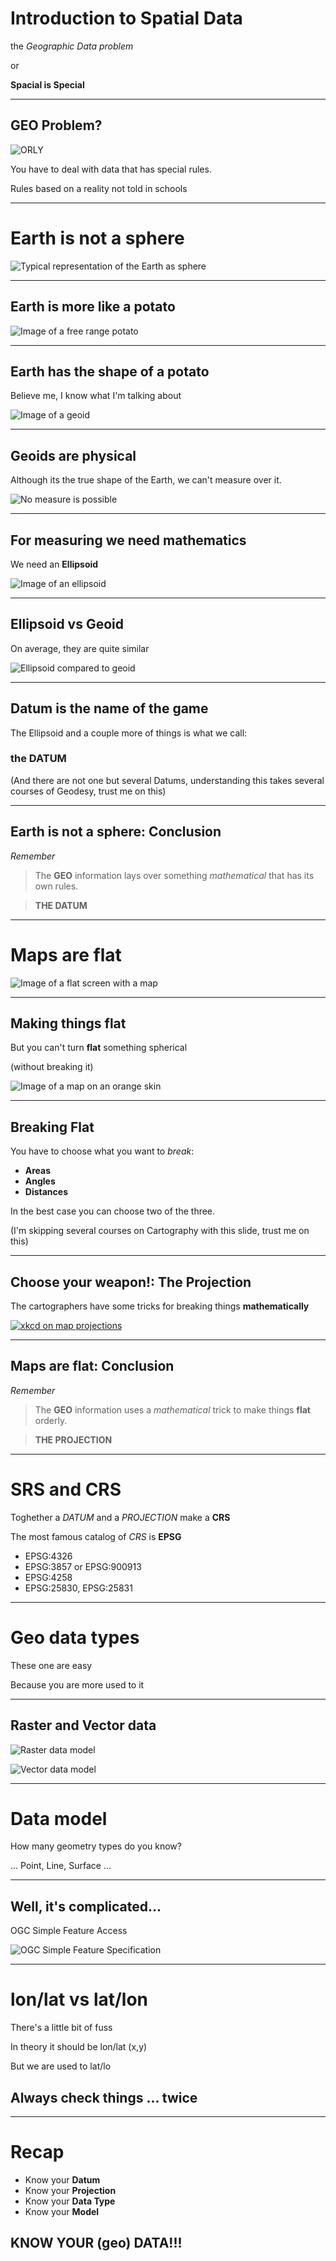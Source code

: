 # Introduction to Spatial Data

the *Geographic Data problem*

or

**Spacial is Special**

___

## GEO Problem?

![ORLY](img/orly.jpg)

You have to deal with data that has special rules.

Rules based on a reality not told in schools

---

# Earth is not a sphere

![Typical representation of the Earth as sphere](img/sphere.jpg)

___

## Earth is more like a potato


![Image of a free range potato](img/potato.jpg)

___

## Earth has the shape of a potato

Believe me, I know what I'm talking about

![Image of a geoid](img/geoide.jpg)

___


## Geoids are physical

Although its the true shape of the Earth, we can't measure over it.

![No measure is possible](img/nomeasure.jpg)

___

## For measuring we need mathematics

We need an **Ellipsoid**

![Image of an ellipsoid](img/ellipsoid.jpg)

___

## Ellipsoid vs Geoid

On average, they are quite similar

![Ellipsoid compared to geoid](img/ellip_vs_geoid.jpg)

___

## Datum is the name of the game 

The Ellipsoid and a couple more of things is what we call:

### the **DATUM**

(And there are not one but several Datums, understanding this takes several courses of Geodesy, trust me on this)

___

## Earth is not a sphere: Conclusion

*Remember*

> The **GEO** information lays over something *mathematical* that has its own rules.

> **THE DATUM**


---

# Maps are flat

![Image of a flat screen with a map](img/flat_screen.jpg)

___


## Making things flat

But you can't turn **flat** something spherical

(without breaking it)

![Image of a map on an orange skin](img/orange_map.jpg)

___

## Breaking Flat

You have to choose what you want to *break*:

* **Areas**
* **Angles**
* **Distances**

In the best case you can choose two of the three.

(I'm skipping several courses on Cartography with this slide, trust me on this)

___

## Choose your weapon!: The Projection

The cartographers have some tricks for breaking things **mathematically**

[![xkcd on map projections](img/map_projections.jpg)](https://xkcd.com/977/)

___

## Maps are flat: Conclusion

*Remember*

> The **GEO** information uses a *mathematical* trick to make things **flat** orderly.

> **THE PROJECTION**


___

# SRS and CRS

Toghether a *DATUM* and a *PROJECTION* make a **CRS**

The most famous catalog of *CRS* is **EPSG**

* EPSG:4326
* EPSG:3857 or EPSG:900913
* EPSG:4258
* EPSG:25830, EPSG:25831

---

# Geo data types

These one are easy

Because you are more used to it

___

## Raster and Vector data

![Raster data model](img/raster_data.jpg)

![Vector data model](img/vector_data.jpg)

---

# Data model

How many geometry types do you know?

... Point, Line, Surface ...

___

## Well, it's complicated...

OGC Simple Feature Access 

![OGC Simple Feature Specification](img/ogc_sfs.jpg)

---

# lon/lat vs lat/lon

There's a little bit of fuss

In theory it should be lon/lat (x,y)

But we are used to lat/lo

## Always check things ... twice

---

# Recap

* Know your **Datum**
* Know your **Projection**
* Know your **Data Type**
* Know your **Model**

## KNOW YOUR (geo) DATA!!!
